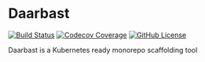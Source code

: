 # Daarbast

[![Build Status](https://img.shields.io/github/workflow/status/ashkan-pm/daarbast/CI/master)](https://github.com/ashkan-pm/daarbast) [![Codecov Coverage](https://img.shields.io/codecov/c/github/ashkan-pm/daarbast/master.svg)](https://codecov.io/gh/ashkan-pm/daarbast/) [![GitHub License](https://img.shields.io/badge/license-MIT-blue.svg)](https://github.com/ashkan-pm/daarbast/blob/master/LICENSE)

Daarbast is a Kubernetes ready monorepo scaffolding tool
